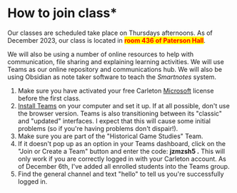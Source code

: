# How to join class\*

Our classes are scheduled take place on Thursdays afternoons. As of December 2023, our class is located in <mark style="color:red;">**room 436 of Paterson Hall**</mark>.&#x20;

We will also be using a number of online resources to help with communication, file sharing and explaining learning activities. We will use Teams as our online repository and communications hub. We will also be using Obsidian as note taker software to teach the _Smartnotes_ system.&#x20;

1. Make sure you have activated your free Carleton [Microsoft](course-info/digital-tools/office.md) license before the first class.
2. [Install Teams](course-info/digital-tools/teams.md) on your computer and set it up. If at all possible, don't use the browser version. Teams is also transitioning between its "classic" and "updated" interfaces. I expect that this will cause some initial problems (so if you're having problems don't dispair!).&#x20;
3. Make sure you are part of the "Historical Game Studies" Team.&#x20;
4. If it doesn't pop up as an option in your Teams dashboard, click on the "Join or Create a Team" button and enter the code: **jzmzsh5 .** This will only work if you are correctly logged in with your Carleton account. As of December 6th, I've added all enrolled students into the Teams group.&#x20;
5. Find the general channel and text "hello" to tell us you're successfully logged in.&#x20;

